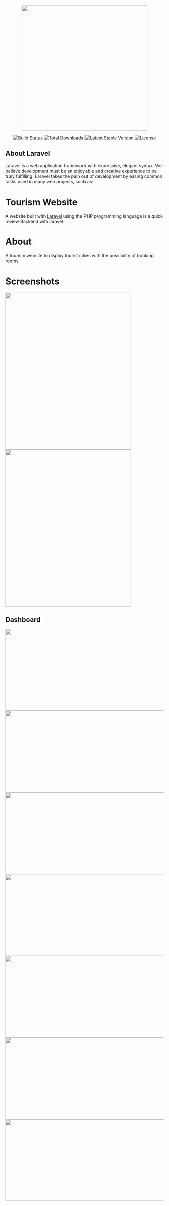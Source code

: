 <p align="center"><a href="https://laravel.com" target="_blank"><img src="https://raw.githubusercontent.com/laravel/art/master/logo-lockup/5%20SVG/2%20CMYK/1%20Full%20Color/laravel-logolockup-cmyk-red.svg" width="400"></a></p>

<p align="center">
<a href="https://travis-ci.org/laravel/framework"><img src="https://travis-ci.org/laravel/framework.svg" alt="Build Status"></a>
<a href="https://packagist.org/packages/laravel/framework"><img src="https://poser.pugx.org/laravel/framework/d/total.svg" alt="Total Downloads"></a>
<a href="https://packagist.org/packages/laravel/framework"><img src="https://poser.pugx.org/laravel/framework/v/stable.svg" alt="Latest Stable Version"></a>
<a href="https://packagist.org/packages/laravel/framework"><img src="https://poser.pugx.org/laravel/framework/license.svg" alt="License"></a>
</p>

## About Laravel

Laravel is a web application framework with expressive, elegant syntax. We believe development must be an enjoyable and creative experience to be truly fulfilling. Laravel takes the pain out of development by easing common tasks used in many web projects, such as:

# Tourism Website

A website built with [Laravel](https://laravel.com/) using the PHP programming language is a quick review Backend with laravel

# About
A tourism website to display tourist cities with the possibility of booking rooms

# Screenshots

<p float="center">
 <img Screenshot (98) src="https://user-images.githubusercontent.com/55716560/196050917-a7334f74-ff09-4a7c-8c72-76edefec5eb2.png" width="400" height="500"/>
 <img Screenshot (100) src="https://user-images.githubusercontent.com/55716560/196050966-f184326b-c309-4852-a0e2-665c1108e927.png" width="400" height="500"/>
</p>

## Dashboard
<p float="center">
 <img Screenshot (98) src="https://user-images.githubusercontent.com/55716560/196052380-ddeb9fcc-f5b1-4c9b-aa20-8af853ec3ca1.png" width="600" height="260"/>
 <img Screenshot (100) src="https://user-images.githubusercontent.com/55716560/196052382-5e02f690-4241-457d-8907-4abe4880dd21.png" width="600" height="260"/>
 <img Screenshot (98) src="https://user-images.githubusercontent.com/55716560/196052757-335651ec-b575-4f42-a11f-94ea4087ae6b.png" width="600" height="260"/>
 <img Screenshot (100) src="https://user-images.githubusercontent.com/55716560/196052790-b3ba1389-648b-40f9-aef5-b0406a344c65.png" width="600" height="260"/>
 <img Screenshot (100) src="https://user-images.githubusercontent.com/55716560/196052805-314749a8-b689-491e-ba7b-64e9261affd1.png" width="600" height="260"/>
 <img Screenshot (100) src="https://user-images.githubusercontent.com/55716560/196052825-9d550d1f-1102-4912-80ca-3019e4d1b177.png" width="600" height="260"/>
 <img Screenshot (100) src="https://user-images.githubusercontent.com/55716560/196052852-a28281fc-a5e3-4258-ad03-d70f1ad98d60.png" width="600" height="260"/>



</p>
